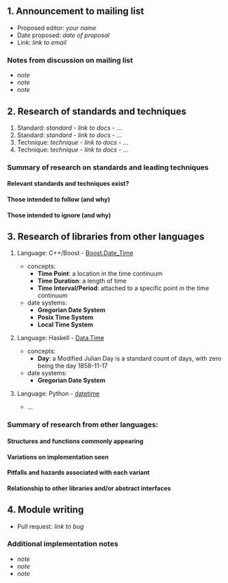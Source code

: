 ## 1. Announcement to mailing list

  - Proposed editor: _your name_
  - Date proposed: _date of proposal_
  - Link: _link to email_

###  Notes from discussion on mailing list

  - _note_
  - _note_
  - _note_

## 2. Research of standards and techniques

  1. Standard: _standard_
    - _link to docs_
    - ...
  2. Standard: _standard_
    - _link to docs_
    - ...
  1. Technique: _technique_
    - _link to docs_
    - ...
  2. Technique: _technique_
    - _link to docs_
    - ...

### Summary of research on standards and leading techniques
#### Relevant standards and techniques exist?
#### Those intended to follow (and why)
#### Those intended to ignore (and why)

## 3. Research of libraries from other languages

  1. Language: C++/Boost
    - [Boost.Date_Time](http://www.boost.org/doc/libs/1_53_0/doc/html/date_time.html)
        - concepts:
            - **Time Point**: a location in the time continuum
            - **Time Duration**: a length of time
            - **Time Interval/Period**: attached to a specific point in the time continuum
        - date systems:
            - **Gregorian Date System**
            - **Posix Time System**
            - **Local Time System**

  2. Language: Haskell
    - [Data.Time](http://www.haskell.org/ghc/docs/latest/html/libraries/time-1.4.0.1/Data-Time-Calendar.html)
        - concepts:
            - **Day**: a Modified Julian Day is a standard count of days, with zero being the day 1858-11-17
        - date systems:
            - **Gregorian Date System**

  3. Language: Python
    - [datetime](http://docs.python.org/3.3/library/datetime.html)
        - ...

### Summary of research from other languages:
#### Structures and functions commonly appearing
#### Variations on implementation seen
#### Pitfalls and hazards associated with each variant
#### Relationship to other libraries and/or abstract interfaces

## 4. Module writing

  - Pull request: _link to bug_

### Additional implementation notes

  - _note_
  - _note_
  - _note_